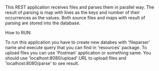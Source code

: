 This REST application receives files and parses them in parallel way.
The result of parsing is map with lines as the keys and number of their occurrences as the values.
Both source files and maps with result of parsing are stored into the database.

How to RUN:

To run this application you have to create new databes with 'fileparser' name and execute query that
you can find in 'resources' package. To upload files you can use 'Postman' application or something same.
You should use 'localhost:8080/upload' URL to upload files and 'localhost:8080/parse' to see result.

